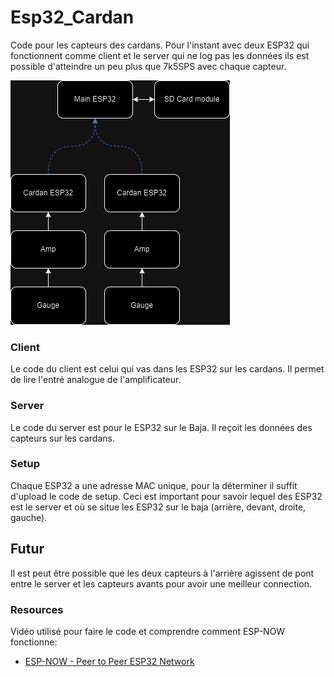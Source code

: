 # Esp32_Cardan
Code pour les capteurs des cardans. Pour l'instant avec deux ESP32 qui fonctionnent comme client et le server qui ne log pas les données ils est possible d'atteindre un peu plus que 7k5SPS avec chaque capteur.

![SystemDiagram](SystemDiagram.drawio.png)

### Client
Le code du client est celui qui vas dans les ESP32 sur les cardans. Il permet de lire l'entré analogue de l'amplificateur.
### Server
Le code du server est pour le ESP32 sur le Baja. Il reçoit les données des capteurs sur les cardans.
### Setup
Chaque ESP32 a une adresse MAC unique, pour la déterminer il suffit d'upload le code de setup. Ceci est important pour savoir lequel des ESP32 est le server et où se situe les ESP32 sur le baja (arrière, devant, droite, gauche).
## Futur
Il est peut être possible que les deux capteurs à l'arrière agissent de pont entre le server et les capteurs avants pour avoir une meilleur connection.
### Resources
Vidéo utilisé pour faire le code et comprendre comment ESP-NOW fonctionne: <br/>
 - [ESP-NOW - Peer to Peer ESP32 Network](https://www.youtube.com/watch?v=bEKjCDDUPaU&ab_channel=DroneBotWorkshop)
